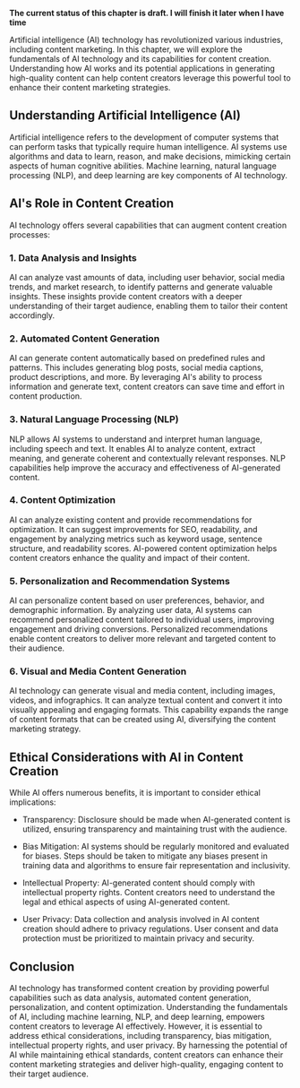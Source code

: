 **The current status of this chapter is draft. I will finish it later when I have time**

Artificial intelligence (AI) technology has revolutionized various industries, including content marketing. In this chapter, we will explore the fundamentals of AI technology and its capabilities for content creation. Understanding how AI works and its potential applications in generating high-quality content can help content creators leverage this powerful tool to enhance their content marketing strategies.

Understanding Artificial Intelligence (AI)
------------------------------------------

Artificial intelligence refers to the development of computer systems that can perform tasks that typically require human intelligence. AI systems use algorithms and data to learn, reason, and make decisions, mimicking certain aspects of human cognitive abilities. Machine learning, natural language processing (NLP), and deep learning are key components of AI technology.

AI's Role in Content Creation
-----------------------------

AI technology offers several capabilities that can augment content creation processes:

### 1. Data Analysis and Insights

AI can analyze vast amounts of data, including user behavior, social media trends, and market research, to identify patterns and generate valuable insights. These insights provide content creators with a deeper understanding of their target audience, enabling them to tailor their content accordingly.

### 2. Automated Content Generation

AI can generate content automatically based on predefined rules and patterns. This includes generating blog posts, social media captions, product descriptions, and more. By leveraging AI's ability to process information and generate text, content creators can save time and effort in content production.

### 3. Natural Language Processing (NLP)

NLP allows AI systems to understand and interpret human language, including speech and text. It enables AI to analyze content, extract meaning, and generate coherent and contextually relevant responses. NLP capabilities help improve the accuracy and effectiveness of AI-generated content.

### 4. Content Optimization

AI can analyze existing content and provide recommendations for optimization. It can suggest improvements for SEO, readability, and engagement by analyzing metrics such as keyword usage, sentence structure, and readability scores. AI-powered content optimization helps content creators enhance the quality and impact of their content.

### 5. Personalization and Recommendation Systems

AI can personalize content based on user preferences, behavior, and demographic information. By analyzing user data, AI systems can recommend personalized content tailored to individual users, improving engagement and driving conversions. Personalized recommendations enable content creators to deliver more relevant and targeted content to their audience.

### 6. Visual and Media Content Generation

AI technology can generate visual and media content, including images, videos, and infographics. It can analyze textual content and convert it into visually appealing and engaging formats. This capability expands the range of content formats that can be created using AI, diversifying the content marketing strategy.

Ethical Considerations with AI in Content Creation
--------------------------------------------------

While AI offers numerous benefits, it is important to consider ethical implications:

* Transparency: Disclosure should be made when AI-generated content is utilized, ensuring transparency and maintaining trust with the audience.

* Bias Mitigation: AI systems should be regularly monitored and evaluated for biases. Steps should be taken to mitigate any biases present in training data and algorithms to ensure fair representation and inclusivity.

* Intellectual Property: AI-generated content should comply with intellectual property rights. Content creators need to understand the legal and ethical aspects of using AI-generated content.

* User Privacy: Data collection and analysis involved in AI content creation should adhere to privacy regulations. User consent and data protection must be prioritized to maintain privacy and security.

Conclusion
----------

AI technology has transformed content creation by providing powerful capabilities such as data analysis, automated content generation, personalization, and content optimization. Understanding the fundamentals of AI, including machine learning, NLP, and deep learning, empowers content creators to leverage AI effectively. However, it is essential to address ethical considerations, including transparency, bias mitigation, intellectual property rights, and user privacy. By harnessing the potential of AI while maintaining ethical standards, content creators can enhance their content marketing strategies and deliver high-quality, engaging content to their target audience.

